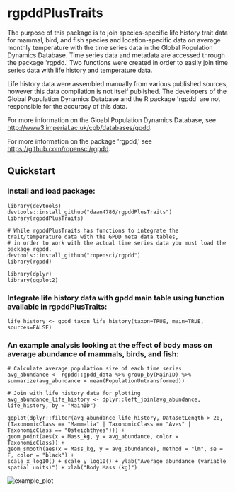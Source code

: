 # rgpddPlusTraits

The purpose of this package is to join species-specific life history trait data for mammal, bird, and fish species and location-specific data on average monthly temperature with the time series data in the Global Population Dynamics Database. Time series data and metadata are accessed through the package 'rgpdd.' Two functions were created in order to easily join time series data with life history and temperature data.

Life history data were assembled manually from various published sources, however this data compilation is not itself published. The developers of the Global Population Dynamics Database and the R package 'rgpdd' are not responsible for the accuracy of this data.

For more information on the Gloabl Population Dynamics Database, see http://www3.imperial.ac.uk/cpb/databases/gpdd.

For more information on the package 'rgpdd,' see https://github.com/ropensci/rgpdd. 


## Quickstart

### Install and load package:

```
library(devtools)
devtools::install_github("daan4786/rgpddPlusTraits")
library(rgpddPlusTraits)

# While rgpddPlusTraits has functions to integrate the trait/temperature data with the GPDD meta data tables, 
# in order to work with the actual time series data you must load the package rgpdd.
devtools::install_github("ropensci/rgpdd")
library(rgpdd)

library(dplyr)
library(ggplot2)
```

### Integrate life history data with gpdd main table using function available in rgpddPlusTraits:
```
life_history <- gpdd_taxon_life_history(taxon=TRUE, main=TRUE, sources=FALSE)
```
### An example analysis looking at the effect of body mass on average abundance of mammals, birds, and fish:
```
# Calculate average population size of each time series 
avg_abundance <- rgpdd::gpdd_data %>% group_by(MainID) %>% summarize(avg_abundance = mean(PopulationUntransformed)) 

# Join with life history data for plotting
avg_abundance_life_history <- dplyr::left_join(avg_abundance, life_history, by = "MainID")

ggplot(dplyr::filter(avg_abundance_life_history, DatasetLength > 20, (TaxonomicClass == "Mammalia" | TaxonomicClass == "Aves" | TaxonomicClass == "Osteichthyes"))) + 
geom_point(aes(x = Mass_kg, y = avg_abundance, color = TaxonomicClass)) + 
geom_smooth(aes(x = Mass_kg, y = avg_abundance), method = "lm", se = F, color = "black") +
scale_x_log10() + scale_y_log10() + ylab("Average abundance (variable spatial units)") + xlab("Body Mass (kg)")
```

![example_plot](https://cloud.githubusercontent.com/assets/18072450/21020919/6b30d8e2-bd44-11e6-9cd5-ec71e2178071.png)


